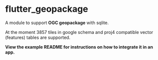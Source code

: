 # flutter_geopackage

A module to support **OGC geopackage** with sqlite.

At the moment 3857 tiles in google schema and proj4 compatible vector (features) tables are supported.

**View the example README for instructions on how to integrate it in an app.**


